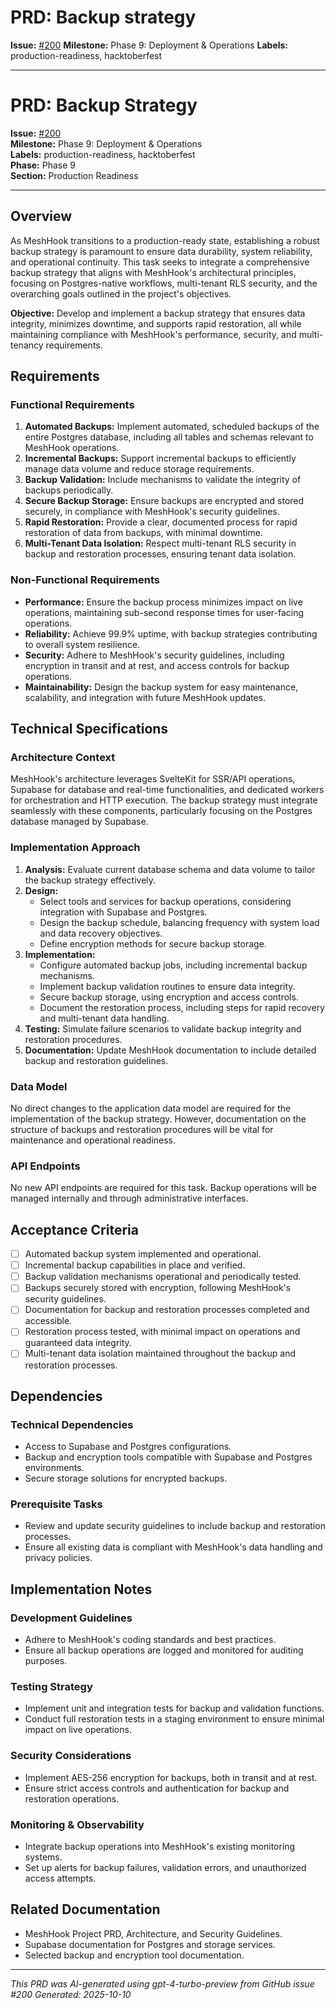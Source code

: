 # PRD: Backup strategy

**Issue:** [#200](https://github.com/profullstack/meshhook/issues/200)
**Milestone:** Phase 9: Deployment & Operations
**Labels:** production-readiness, hacktoberfest

---

# PRD: Backup Strategy

**Issue:** [#200](https://github.com/profullstack/meshhook/issues/200)  
**Milestone:** Phase 9: Deployment & Operations  
**Labels:** production-readiness, hacktoberfest  
**Phase:** Phase 9  
**Section:** Production Readiness  

---

## Overview

As MeshHook transitions to a production-ready state, establishing a robust backup strategy is paramount to ensure data durability, system reliability, and operational continuity. This task seeks to integrate a comprehensive backup strategy that aligns with MeshHook's architectural principles, focusing on Postgres-native workflows, multi-tenant RLS security, and the overarching goals outlined in the project's objectives.

**Objective:** Develop and implement a backup strategy that ensures data integrity, minimizes downtime, and supports rapid restoration, all while maintaining compliance with MeshHook's performance, security, and multi-tenancy requirements.

## Requirements

### Functional Requirements

1. **Automated Backups:** Implement automated, scheduled backups of the entire Postgres database, including all tables and schemas relevant to MeshHook operations.
2. **Incremental Backups:** Support incremental backups to efficiently manage data volume and reduce storage requirements.
3. **Backup Validation:** Include mechanisms to validate the integrity of backups periodically.
4. **Secure Backup Storage:** Ensure backups are encrypted and stored securely, in compliance with MeshHook's security guidelines.
5. **Rapid Restoration:** Provide a clear, documented process for rapid restoration of data from backups, with minimal downtime.
6. **Multi-Tenant Data Isolation:** Respect multi-tenant RLS security in backup and restoration processes, ensuring tenant data isolation.

### Non-Functional Requirements

- **Performance:** Ensure the backup process minimizes impact on live operations, maintaining sub-second response times for user-facing operations.
- **Reliability:** Achieve 99.9% uptime, with backup strategies contributing to overall system resilience.
- **Security:** Adhere to MeshHook's security guidelines, including encryption in transit and at rest, and access controls for backup operations.
- **Maintainability:** Design the backup system for easy maintenance, scalability, and integration with future MeshHook updates.

## Technical Specifications

### Architecture Context

MeshHook's architecture leverages SvelteKit for SSR/API operations, Supabase for database and real-time functionalities, and dedicated workers for orchestration and HTTP execution. The backup strategy must integrate seamlessly with these components, particularly focusing on the Postgres database managed by Supabase.

### Implementation Approach

1. **Analysis:** Evaluate current database schema and data volume to tailor the backup strategy effectively.
2. **Design:**
   - Select tools and services for backup operations, considering integration with Supabase and Postgres.
   - Design the backup schedule, balancing frequency with system load and data recovery objectives.
   - Define encryption methods for secure backup storage.
3. **Implementation:**
   - Configure automated backup jobs, including incremental backup mechanisms.
   - Implement backup validation routines to ensure data integrity.
   - Secure backup storage, using encryption and access controls.
   - Document the restoration process, including steps for rapid recovery and multi-tenant data handling.
4. **Testing:** Simulate failure scenarios to validate backup integrity and restoration procedures.
5. **Documentation:** Update MeshHook documentation to include detailed backup and restoration guidelines.

### Data Model

No direct changes to the application data model are required for the implementation of the backup strategy. However, documentation on the structure of backups and restoration procedures will be vital for maintenance and operational readiness.

### API Endpoints

No new API endpoints are required for this task. Backup operations will be managed internally and through administrative interfaces.

## Acceptance Criteria

- [ ] Automated backup system implemented and operational.
- [ ] Incremental backup capabilities in place and verified.
- [ ] Backup validation mechanisms operational and periodically tested.
- [ ] Backups securely stored with encryption, following MeshHook's security guidelines.
- [ ] Documentation for backup and restoration processes completed and accessible.
- [ ] Restoration process tested, with minimal impact on operations and guaranteed data integrity.
- [ ] Multi-tenant data isolation maintained throughout the backup and restoration processes.

## Dependencies

### Technical Dependencies

- Access to Supabase and Postgres configurations.
- Backup and encryption tools compatible with Supabase and Postgres environments.
- Secure storage solutions for encrypted backups.

### Prerequisite Tasks

- Review and update security guidelines to include backup and restoration processes.
- Ensure all existing data is compliant with MeshHook's data handling and privacy policies.

## Implementation Notes

### Development Guidelines

- Adhere to MeshHook's coding standards and best practices.
- Ensure all backup operations are logged and monitored for auditing purposes.

### Testing Strategy

- Implement unit and integration tests for backup and validation functions.
- Conduct full restoration tests in a staging environment to ensure minimal impact on live operations.

### Security Considerations

- Implement AES-256 encryption for backups, both in transit and at rest.
- Ensure strict access controls and authentication for backup and restoration operations.

### Monitoring & Observability

- Integrate backup operations into MeshHook's existing monitoring systems.
- Set up alerts for backup failures, validation errors, and unauthorized access attempts.

## Related Documentation

- MeshHook Project PRD, Architecture, and Security Guidelines.
- Supabase documentation for Postgres and storage services.
- Selected backup and encryption tool documentation.

---

*This PRD was AI-generated using gpt-4-turbo-preview from GitHub issue #200*
*Generated: 2025-10-10*
